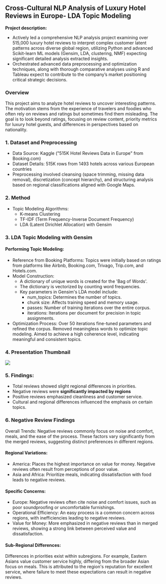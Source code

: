 ## Cross-Cultural NLP Analysis of Luxury Hotel Reviews in Europe- LDA Topic Modeling 


**Project description:** 
-   Actively led a comprehensive NLP analysis project examining over 515,000 luxury hotel reviews to interpret complex customer latent patterns across diverse global region, utilizing Python and advanced Scikit-learn ML models (Gensim, LDA, clustering, NMF) expecting significant detailed analysis extracted insights.
-   Orchestrated advanced data preprocessing and optimization techniques, along with thorough comparative analyses using R and Tableau expect to contribute to the company’s market positioning critical strategic decisions.



### Overview

This project aims to analyze hotel reviews to uncover interesting patterns. The motivation stems from the experience of travelers and foodies who often rely on reviews and ratings but sometimes find them misleading. The goal is to look beyond ratings, focusing on review content, priority metrics for luxury hotel guests, and differences in perspectives based on nationality.


### 1. Dataset and Preprocessing
- Data Source: Kaggle ("515K Hotel Reviews Data in Europe" from Booking.com)
- Dataset Details: 515K rows from 1493 hotels across various European countries
- Preprocessing involved cleansing (space trimming, missing data removal), discretization (concept hierarchy), and structuring analysis based on regional classifications aligned with Google Maps.

<!-- 
```javascript
if (isAwesome){
  return true
}
``` -->

### 2. Method
- Topic Modeling Algorithms:
  - K-means Clustering
  - TF-IDF (Term Frequency-Inverse Document Frequency)
  - LDA (Latent Dirichlet Allocation) with Gensim


### 3. LDA Topic Modeling with Gensim
#### Performing Topic Modeling:

- Reference from Booking Platforms: Topics were initially based on ratings from platforms like Airbnb, Booking.com, Trivago, Trip.com, and Hotels.com.
- Model Construction:
  - A dictionary of unique words is created for the 'Bag of Words'.
  - The dictionary is vectorized by counting word frequencies.
  - Key parameters in Gensim's LDA model include:
    - num_topics: Determines the number of topics.
    - chunk size: Affects training speed and memory usage.
    - passes: Number of training iterations over the entire corpus.
    - iterations: Iterations per document for precision in topic assignments.
- Optimization Process:
Over 50 iterations fine-tuned parameters and refined the corpus.
Removed meaningless words to optimize topic modeling.
Aimed to achieve a high coherence level, indicating meaningful and consistent topics.



### 4. Presentation Thumbnail

<img src="images/HRA.JPG?raw=true"/>

### 5. Findings:

- Total reviews showed slight regional differences in priorities.
- Negative reviews were **significantly impacted by regions** 
- Positive reviews emphasized cleanliness and customer service.
- Cultural and regional differences influenced the emphasis on certain topics.


### 6. Negative Review Findings
Overall Trends: Negative reviews commonly focus on noise and comfort, meals, and the ease of the process. These factors vary significantly from the merged reviews, suggesting distinct preferences in different regions.

#### Regional Variations:
- America: Places the highest importance on value for money. Negative reviews often result from perceptions of poor value.
- Asia and Africa: Prioritize meals, indicating dissatisfaction with food leads to negative reviews.

#### Specific Concerns:
- Europe: Negative reviews often cite noise and comfort issues, such as poor soundproofing or uncomfortable furnishings.
- Operational Efficiency: An easy process is a common concern across regions, with inefficiencies leading to negative reviews.
- Value for Money: More emphasized in negative reviews than in merged reviews, showing a strong link between perceived value and dissatisfaction.


#### Sub-Regional Differences:
Differences in priorities exist within subregions. For example, Eastern Asians value customer service highly, differing from the broader Asian focus on meals. This is attributed to the region's reputation for excellent service, where failure to meet these expectations can result in negative reviews.